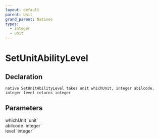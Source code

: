 ```yaml
---
layout: default
parent: Unit
grand_parent: Natives
types:
  - integer
  - unit
---
```


# SetUnitAbilityLevel

## Declaration

```
native SetUnitAbilityLevel takes unit whichUnit, integer abilcode, integer level returns integer
```

## Parameters
<dl>
  <dt>whichUnit `unit`</dt>
  <dd></dd>

  <dt>abilcode `integer`</dt>
  <dd></dd>

  <dt>level `integer`</dt>
  <dd></dd>
</dl>